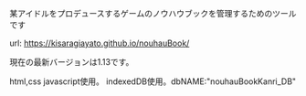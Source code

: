 某アイドルをプロデュースするゲームのノウハウブックを管理するためのツールです

url: https://kisaragiayato.github.io/nouhauBook/ 

現在の最新バージョンは1.13です。

html,css javascript使用。
indexedDB使用。dbNAME:"nouhauBookKanri_DB"
